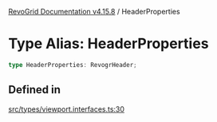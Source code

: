 [RevoGrid Documentation v4.15.8](README.md) / HeaderProperties

# Type Alias: HeaderProperties

```ts
type HeaderProperties: RevogrHeader;
```

## Defined in

[src/types/viewport.interfaces.ts:30](https://github.com/revolist/revogrid/blob/2ac43d2713c9d394ff33675f959c6432bf5aa023/src/types/viewport.interfaces.ts#L30)
